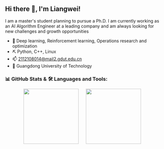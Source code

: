 ## Hi there 👋, I'm Liangwei!

I am a master's student planning to pursue a Ph.D. I am currently working as an AI Algorithm Engineer at a leading company and am always looking for new challenges and growth opportunities

- 🔭 Deep learning, Reinforcement learning, Operations research and optimization
- ⛏️ Python, C++, Linux
- 📫 2112108014@mail2.gdut.edu.cn
- 🏫 Guangdong University of Technology

### 📊 GitHub Stats & 🛠️ Languages and Tools:
<div align="center">
  <img height="180em" src="https://github-readme-stats.vercel.app/api?username=liangwei-0521&theme=tokyonight" style="margin-right: 20px;"/>
  <img height="180em" src="https://github-readme-stats.vercel.app/api/top-langs/?username=liangwei-0521&layout=compact&theme=tokyonight"/>
</div>

